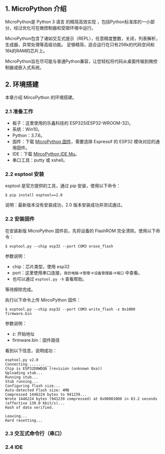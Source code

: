 ## 1. MicroPython 介绍

MicroPython是 Python 3 语言 的精简高效实现 ，包括Python标准库的一小部分，经过优化可在微控制器和受限环境中运行。

MicroPython包含了诸如交互式提示（REPL），任意精度整数，关闭，列表解析，生成器，异常处理等高级功能。 足够精简，适合运行在只有256k的代码空间和16k的RAM的芯片上。

MicroPython旨在尽可能与普通Python兼容，让您轻松将代码从桌面传输到微控制器或嵌入式系统。

## 2. 环境搭建
本章介绍 MircoPython 的环境搭建。

### 2.1 准备工作

- 板子：这里使用的乐鑫科技的 ESP32S(ESP32-WROOM-32)。
- 系统：Win10。
- Python：3.7.6。
- 固件：下载 [MicroPython 固件](http://www.micropython.org/download/)，需要选择 Espressif 的 ESP32 模块对应的通用固件。
- IDE：下载 [MircoPython IDE Mu](https://codewith.mu/en/download)。
- 串口工具：putty 或 xshell。

### 2.2 esptool 安装

esptool 是官方提供的工具，通过 pip 安装，使用以下命令：
```
$ pip install esptool==2.0
```
说明：最新版本没有安装成功，2.0 版本安装成功并测试通过。

### 2.2 安装固件

在安装新版 MicroPython 固件前，先将设备的 FlashROM 完全清除。使用以下命令：
```
$ esptool.py --chip esp32 --port COM3 erase_flash
```
参数说明：
- chip：芯片类型，使用 esp32
- port：这里使用串口连接，`我的电脑`->`管理`->`设备管理器`->`端口` 中查看。
- 也可以通过 `esptool.py -h` 查看帮助。

等待擦除完成。

执行以下命令上传 MircoPython 固件：
```
$ esptool.py --chip esp32 --port COM3 write_flash -z 0x1000 firmware.bin
```
参数说明：
- z: 开始地址
- firmware.bin：固件路径

看到以下信息，说明成功：
```
esptool.py v2.0
Connecting........___
Chip is ESP32D0WDQ6 (revision (unknown 0xa))
Uploading stub...
Running stub...
Stub running...
Configuring flash size...
Auto-detected Flash size: 4MB
Compressed 1446224 bytes to 941239...
Wrote 1446224 bytes (941239 compressed) at 0x00001000 in 83.2 seconds (effective 139.0 kbit/s)...
Hash of data verified.

Leaving...
Hard resetting...
```

### 2.3 交互式命令行（串口）

### 2.4 IDE




